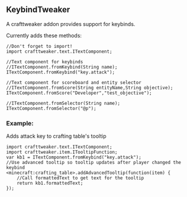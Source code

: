 ## KeybindTweaker
A crafttweaker addon provides support for keybinds.  

Currently adds these methods:  

```
//Don't forget to import!
import crafttweaker.text.ITextComponent;

//Text component for keybinds  
//ITextComponent.fromKeybind(String name);
ITextComponent.fromKeybind("key.attack");

//Text component for scoreboard and entity selector  
//ITextComponent.fromScore(String entityName,String objective);
ITextComponent.fromScore("Developer","test_objective");

//ITextComponent.fromSelector(String name);
ITextComponent.fromSelector("@p");
```
### Example:  
Adds attack key to crafting table's tooltip
```
import crafttweaker.text.ITextComponent;
import crafttweaker.item.ITooltipFunction;
var kb1 = ITextComponent.fromKeybind("key.attack");
//Use advanced tooltip so tooltip updates after player changed the keybind
<minecraft:crafting_table>.addAdvancedTooltip(function(item) {   
    //Call formattedText to get text for the tooltip
    return kb1.formattedText;
});
```